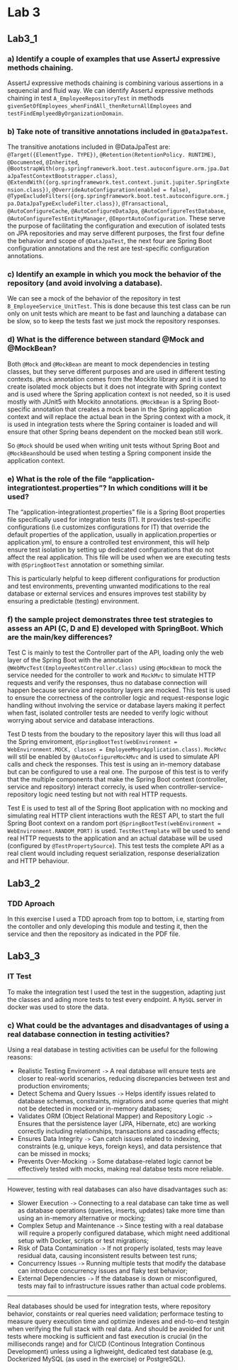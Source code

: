 # Lab 3

## Lab3_1

### a) Identify a couple of examples that use AssertJ expressive methods chaining.
AssertJ expressive methods chaining is combining various assertions in a sequencial and fluid way. We can identify AssertJ expressive methods chaining in test `A_EmployeeRepositoryTest` in methods `givenSetOfEmployees_whenFindAll_thenReturnAllEmployees` and `testFindEmplyeedByOrganizationDomain`.

### b) Take note of transitive annotations included in `@DataJpaTest`.
The transitive anotations included in @DataJpaTest are: `@Target({ElementType. TYPE})`, `@Retention(RetentionPolicy. RUNTIME)`, `@Documented`, `@Inherited`, `@BootstrapWith(org.springframework.boot.test.autoconfigure.orm.jpa.DataJpaTestContextBootstrapper.class)`, `@ExtendWith({org.springframework.test.context.junit.jupiter.SpringExtension.class})`, `@OverrideAutoConfiguration(enabled = false)`, `@TypeExcludeFilters({org.springframework.boot.test.autoconfigure.orm.jpa.DataJpaTypeExcludeFilter.class})`, `@Transactional`, `@AutoConfigureCache`, `@AutoConfigureDataJpa`, `@AutoConfigureTestDatabase`, `@AutoConfigureTestEntityManager`, `@ImportAutoConfiguration`. These serve the purpose of facilitating the configuration and execution of isolated tests on JPA repositories and may serve different purposes, the first four define the behavior and scope of `@DataJpaTest`, the next four are Spring Boot configuration annotations and the rest are test-specific configuration annotations. 

### c) Identify an example in which you mock the behavior of the repository (and avoid involving a database).
We can see a mock of the behavior of the repository in test `B_EmployeeService_UnitTest`. This is done because this test class can be run only on unit tests which are meant to be fast and launching a database can be slow, so to keep the tests fast we just mock the repository responses. 

### d) What is the difference between standard @Mock and @MockBean?
Both `@Mock` and `@MockBean` are meant to mock dependencies in testing classes, but they serve different purposes and are used in different testing contexts. `@Mock` annotation comes from the Mockito library and it is used to create isolated mock objects but it does not integrate with Spring context and is used where the Spring application context is not needed, so it is used mostly with JUnit5 with Mockito annotations.
`@MockBean` is a Spring Boot-specific annotation that creates a mock bean in the Spring application context and will replace the actual bean in the Spring context with a mock, it is used in integration tests where the Spring container is loaded and will ensure that other Spring beans dependent on the mocked bean still work.

So `@Mock` should be used when writing unit tests without Spring Boot and `@MockBean`should be used when testing a Spring component inside the application context.

### e) What is the role of the file “application-integrationtest.properties”? In which conditions will it be used?
The “application-integrationtest.properties” file is a Spring Boot properties file specifically used for integration tests (IT). It provides test-specific configurations (i.e customizes configurations for IT) that override the default properties of the application, usually in application.properties or application.yml, to ensure a controlled test environment, this will help ensure test isolation by setting up dedicated configurations that do not affect the real application. This file will be used when we are executing tests with `@SpringBootTest` annotation or something similar.

This is particularly helpful to keep different configurations for production and test environments, preventing unwanted modifications to the real database or external services and ensures improves test stability by ensuring a predictable (testing) environment.

### f) the sample project demonstrates three test strategies to assess an API (C, D and E) developed with SpringBoot. Which are the main/key differences?
Test C is mainly to test the Controller part of the API, loading only the web layer of the Spring Boot with the annotaion `@WebMvcTest(EmployeeRestController.class)` using `@MockBean` to mock the service needed for the controller to work and `MockMvc` to simulate HTTP requests and verify the responses, thus no database connection will happen because service and repository layers are mocked. This test is used to ensure the correctness of the controller logic and request-response logic handling without involving the service or database layers making it perfect when fast, isolated controller tests are needed to verify logic without worrying about service and database interactions.

Test D tests from the boudary to the repository layer this will thus load all the Spring enviroment, `@SpringBootTest(webEnvironment = WebEnvironment.MOCK, classes = EmployeeMngrApplication.class)`. `MockMvc` will stil be enabled by `@AutoConfigureMockMvc` and is used to simulate API calls and check the responses. This test is using an in-memory database but can be configured to use a real one. The purpose of this test is to verify that the multiple components that make the Spring Boot context (controller, service and repository) interact correcly, is used when controller-service-repository logic need testing but not with real HTTP requests.

Test E is used to test all of the Spring Boot application with no mocking and simulating real HTTP client interactions wuth the REST API, to start the full Spring Boot context on a random port `@SpringBootTest(webEnvironment = WebEnvironment.RANDOM_PORT)` is used. `TestRestTemplate` will be used to send real HTTP requests to the application and an actual database will be used (configured by `@TestPropertySource`). This test tests the complete API as a real client would including request serialization, response deserialization and HTTP behaviour.

## Lab3_2

### TDD Aproach
In this exercise I used a TDD aproach from top to bottom, i.e, starting from the contoller and only developing this module and testing it, then the service and then the repository as indicated in the PDF file.

## Lab3_3

### IT Test
To make the integration test I used the test in the suggestion, adapting just the classes and ading more tests to test every endpoint. A `MySQL` server in docker was used to store the data.

### c) What could be the advantages and disadvantages of using a real database connection in testing activities?
Using a real database in testing activities can be useful for the following reasons:
- Realistic Testing Enviroment `->` A real database will ensure tests are closer to real-world scenarios, reducing discrepancies between test and production enviroments;
- Detect Schema and Query Issues `->` Helps identify issues related to database schemas, constraints, migrations and some queries that might not be detected in mocked or in-memory databases;
- Validates ORM (Object Relational Mapper) and Repository Logic `->` Ensures that the persistence layer (JPA, Hibernate, etc) are working correctly including relationships, transactions and cascading effects;
- Ensures Data Integrity `->` Can catch issues related to indexing, constraints (e.g, unique keys, foreign keys), and data persistence that can be missed in mocks; 
- Prevents Over-Mocking `->` Some database-related logic cannot be effectively tested with mocks, making real databse tests more reliable.

---

However, testing with real databases can also have disadvantages such as:
- Slower Execution `->` Connecting to a real database can take time as well as database operations (queries, inserts, updates) take more time than using an in-memory alternative or mocking;
- Complex Setup and Maintenance `->` Since testing with a real database will require a properly configured database, which might need additional setup with Docker, scripts or test migrations;
- Risk of Data Contamination `->` If not properly isolated, tests may leave residual data, causing inconsistent results between test runs;
- Concurrency Issues `->` Running multiple tests that modify the database can introduce concurrency issues and flaky test behavior;
- External Dependencies `->` If the database is down or misconfigured, tests may fail to infrastructure issues rather than actual code problems.

---

Real databases should be used for integration tests, where repository behavior, constaints or real queries need validation;  performace testing to measure query execution time and optimize indexes and end-to-end testgin when verifying the full stack with real data. And should be avoided for unit tests where mocking is sufficient and fast execution is crucial (in the milliseconds range) and for CI/CD (Continous Integration Continous Development) unless using a lighweight, dedicated test database (e.g, Dockerized MySQL (as used in the exercise) or PostgreSQL).
